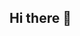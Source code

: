 ## Hi there 👋

<!--
**zubnik97/zubnik97** is a ✨ _special_ ✨ repository because its `README.md` (this file) appears on your GitHub profile.

Here are some ideas to get you started:
- I’m currently working on an on-site maintenance engineer for PCs, office equipment and cash registers.
- I am currently receiving higher education in the specialty (Networks and communication systems).
- I studied C++ in college, but due to lack of practice, my knowledge is gone.
- About me: An ordinary guy who is trying to develop and improve.
- There is nothing more to say.
-->
